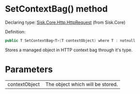 <!--

Copyrights 2023 Sisk Framework - CypherPotato
Published under MIT license

!!! DO NOT EDIT THIS FILE !!!
This file was generated by a tool in the Sisk package. To edit the information in this documentation,
edit the XML documentation present in the Sisk source code.

-->


# SetContextBag() method

Declaring type: [Sisk.Core.Http.HttpRequest](/spec/Sisk.Core.Http.HttpRequest.md) (from Sisk.Core)


Definition:

```cs
public T SetContextBag<T>(T contextObject) where T : notnull
```

Stores a managed object in HTTP context bag through it's type.


# Parameters

<table>
    <tbody>
<tr>
    <td width="33%">contextObject</td>
    <td>The object which will be stored.</td>
</tr>
    </tbody>
</table>

